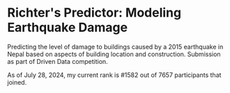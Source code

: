 # Richter's Predictor: Modeling Earthquake Damage
Predicting the level of damage to buildings caused by a 2015 earthquake in Nepal based on aspects of building location and construction. Submission as part of Driven Data competition.


As of July 28, 2024, my current rank is #1582 out of 7657 participants that joined.
